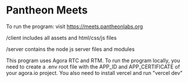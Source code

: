 # Pantheon Meets

To run the program: visit https://meets.pantheonlabs.org

/client includes all assets and html/css/js files

/server contains the node js server files and modules

This program uses Agora RTC and RTM. To run the program locally, you need to create a .env root file with the APP_ID and APP_CERTIFICATE of your agora.io project. You also need to install vercel and run "vercel dev"
